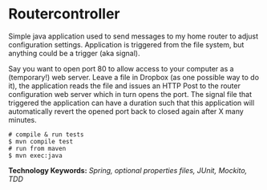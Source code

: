 # Routercontroller

Simple java application used to send messages to my home router to adjust configuration settings.  Application is triggered from the file system, but anything could be a trigger (aka signal).

Say you want to open port 80 to allow access to your computer as a (temporary!) web server.  Leave a file in Dropbox (as one possible way to do it), the application reads the file and issues an HTTP Post to the router configuration web server which in turn opens the port.  The signal file that triggered the application can have a duration such that this application will automatically revert the opened port back to closed again after X many minutes.

```shell
# compile & run tests
$ mvn compile test
# run from maven
$ mvn exec:java
```
**Technology Keywords:** *Spring, optional properties files, JUnit, Mockito, TDD*

